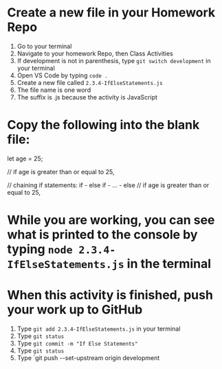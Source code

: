 # Create a new file in your Homework Repo
1. Go to your terminal
2. Navigate to your homework Repo, then Class Activities
3. If development is not in parenthesis, type `git switch development` in your terminal
4. Open VS Code by typing `code .`
5. Create a new file called `2.3.4-IfElseStatements.js`
  1. The file name is one word
  2. The suffix is .js because the activity is JavaScript

# Copy the following into the blank file:
let age = 25;

// if age is greater than or equal to 25,


// chaining if statements: if - else if - ... - else
// if age is greater than or equal to 25,

# While you are working, you can see what is printed to the console by typing `node 2.3.4-IfElseStatements.js` in the terminal

# When this activity is finished, push your work up to GitHub
1. Type `git add 2.3.4-IfElseStatements.js` in your terminal
2. Type `git status`
3. Type `git commit -m "If Else Statements"`
4. Type `git status`
5. Type `git push --set-upstream origin development
